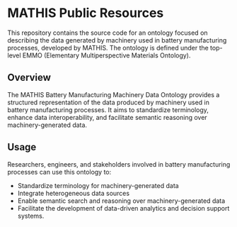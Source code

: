 # MATHIS Public Resources

This repository contains the source code for an ontology focused on describing the data generated by machinery used in battery manufacturing processes, developed by MATHIS. The ontology is defined under the top-level EMMO (Elementary Multiperspective Materials Ontology).

## Overview
The MATHIS Battery Manufacturing Machinery Data Ontology provides a structured representation of the data produced by machinery used in battery manufacturing processes. It aims to standardize terminology, enhance data interoperability, and facilitate semantic reasoning over machinery-generated data.

## Usage
Researchers, engineers, and stakeholders involved in battery manufacturing processes can use this ontology to:

- Standardize terminology for machinery-generated data  
- Integrate heterogeneous data sources  
- Enable semantic search and reasoning over machinery-generated data  
- Facilitate the development of data-driven analytics and decision support systems.  
